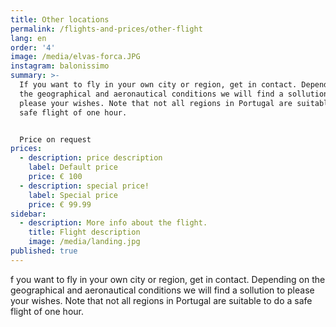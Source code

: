```yaml
---
title: Other locations
permalink: /flights-and-prices/other-flight
lang: en
order: '4'
image: /media/elvas-forca.JPG
instagram: balonissimo
summary: >-
  If you want to fly in your own city or region, get in contact. Depending on
  the geographical and aeronautical conditions we will find a sollution to
  please your wishes. Note that not all regions in Portugal are suitable to do a
  safe flight of one hour.


  Price on request
prices:
  - description: price description
    label: Default price
    price: € 100
  - description: special price!
    label: Special price
    price: € 99.99
sidebar:
  - description: More info about the flight.
    title: Flight description
    image: /media/landing.jpg
published: true
---
```

f you want to fly in your own city or region, get in contact. Depending on the geographical and aeronautical conditions we will find a sollution to please your wishes. Note that not all regions in Portugal are suitable to do a safe flight of one hour.
